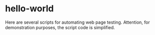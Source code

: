 # hello-world

Here are several scripts for automating web page testing.
Attention, for demonstration purposes, the script code is simplified.
